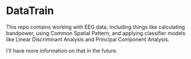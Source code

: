 # DataTrain
This repo contains working with EEG data, including things like calculating bandpower, using Common Spatial Pattern, and applying classifier models like Linear Discriminant Analysis and Principal Component Analysis.

I'll have more information on that in the future. 

